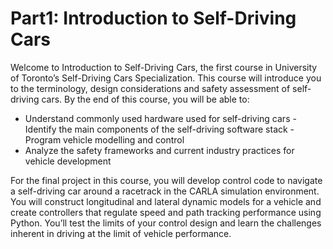 # Part1: Introduction to Self-Driving Cars

Welcome to Introduction to Self-Driving Cars, the first course in University of Toronto’s Self-Driving Cars Specialization. This course will introduce you to the terminology, design considerations and safety assessment of self-driving cars. By the end of this course, you will be able to:

- Understand commonly used hardware used for self-driving cars - Identify the main components of the self-driving software stack - Program vehicle modelling and control 
- Analyze the safety frameworks and current industry practices for vehicle development 

For the final project in this course, you will develop control code to navigate a self-driving car around a racetrack in the CARLA simulation environment. You will construct longitudinal and lateral dynamic models for a vehicle and create controllers that regulate speed and path tracking performance using Python. You’ll test the limits of your control design and learn the challenges inherent in driving at the limit of vehicle performance. 
